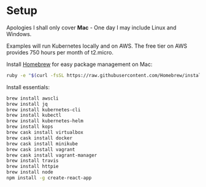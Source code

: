 # Setup

Apologies I shall only cover **Mac** - One day I may include Linux and Windows.

Examples will run Kubernetes locally and on AWS. The free tier on AWS provides 750 hours per month of t2.micro.

Install [Homebrew](https://brew.sh) for easy package management on Mac:

```bash
ruby -e "$(curl -fsSL https://raw.githubusercontent.com/Homebrew/install/master/install)"
```

Install essentials:

```bash
brew install awscli
brew install jq
brew install kubernetes-cli
brew install kubectl
brew install kubernetes-helm
brew install kops
brew cask install virtualbox
brew cask install docker
brew cask install minikube
brew cask install vagrant
brew cask install vagrant-manager
brew install travis
brew install httpie
brew install node
npm install -g create-react-app
```